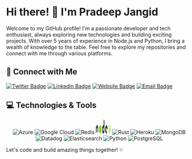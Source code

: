 # Hi there! 👋 I'm Pradeep Jangid

Welcome to my GitHub profile! I'm a passionate developer and tech enthusiast, always exploring new technologies and building exciting projects. With over 5 years of experience in Node.js and Python, I bring a wealth of knowledge to the table. Feel free to explore my repositories and connect with me through various platforms.

## 🚀 Connect with Me

[![Twitter Badge](https://img.shields.io/badge/-prdpjngd-1769FF?style=flat&logo=twitter&logoColor=white)](https://www.twitter.net/prdpjngd)
[![Linkedin Badge](https://img.shields.io/badge/-pradeepjangid15-0077B5?style=flat&logo=Linkedin)](https://linkedin.com/in/pradeepjangid15)
[![Website Badge](https://img.shields.io/badge/-insidethehack-3423A6?style=flat&logo=Google-Chrome&logoColor=white)](https://www.insidethehack.com)
[![Email Badge](https://img.shields.io/badge/-prdpjngd-D14836?style=flat&logo=Gmail&logoColor=white)](mailto:pradeepjangid@pm.me)


## 💻 Technologies & Tools

<p align="center">
  <img src="https://www.vectorlogo.zone/logos/microsoft_azure/microsoft_azure-icon.svg" alt="Azure" width="40" height="40"/> 
  <img src="https://www.vectorlogo.zone/logos/google_cloud/google_cloud-icon.svg" alt="Google Cloud" width="40" height="40"/> 
  <img src="https://www.vectorlogo.zone/logos/redis/redis-icon.svg" alt="Redis" width="40" height="40"/> 
  <img src="https://raw.githubusercontent.com/gilbarbara/logos/master/logos/nodejs.svg" alt="Node-Js" width="40" height="40"/> 
  <img src="https://www.vectorlogo.zone/logos/rust-lang/rust-lang-icon.svg" alt="Rust" width="40" height="40"/>
  <img src="https://raw.githubusercontent.com/gilbarbara/logos/master/logos/heroku.svg" alt="Heroku" width="40" height="40"/>
  <img src="https://www.vectorlogo.zone/logos/mongodb/mongodb-icon.svg" alt="MongoDB" width="40" height="40"/> 
  <img src="https://www.vectorlogo.zone/logos/datadoghq/datadoghq-icon.svg" alt="Datadog" width="40" height="40"/> 
  <img src="https://www.vectorlogo.zone/logos/elastic/elastic-icon.svg" alt="Elasticsearch" width="40" height="40"/> 
  <img src="https://www.vectorlogo.zone/logos/python/python-icon.svg" alt="Python" width="40" height="40"/> 
  <img src="https://www.vectorlogo.zone/logos/postgresql/postgresql-icon.svg" alt="PostgreSQL" width="40" height="40"/> 
</p>

Let's code and build amazing things together! ✨
